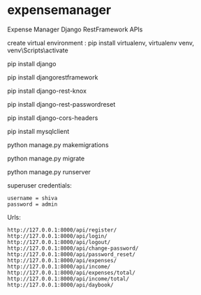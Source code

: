 # expensemanager
Expense Manager Django RestFramework APIs


create virtual environment :
  pip install virtualenv,
  virtualenv venv,
  venv\Scripts\activate
  
pip install django

pip install djangorestframework

pip install django-rest-knox

pip install django-rest-passwordreset

pip install django-cors-headers

pip install mysqlclient

python manage.py makemigrations

python manage.py migrate

python manage.py runserver

superuser credentials:
    
    username = shiva
    password = admin
    
Urls:

    http://127.0.0.1:8000/api/register/
    http://127.0.0.1:8000/api/login/
    http://127.0.0.1:8000/api/logout/
    http://127.0.0.1:8000/api/change-password/
    http://127.0.0.1:8000/api/password_reset/
    http://127.0.0.1:8000/api/expenses/
    http://127.0.0.1:8000/api/income/
    http://127.0.0.1:8000/api/expenses/total/
    http://127.0.0.1:8000/api/income/total/
    http://127.0.0.1:8000/api/daybook/
  
  
  
